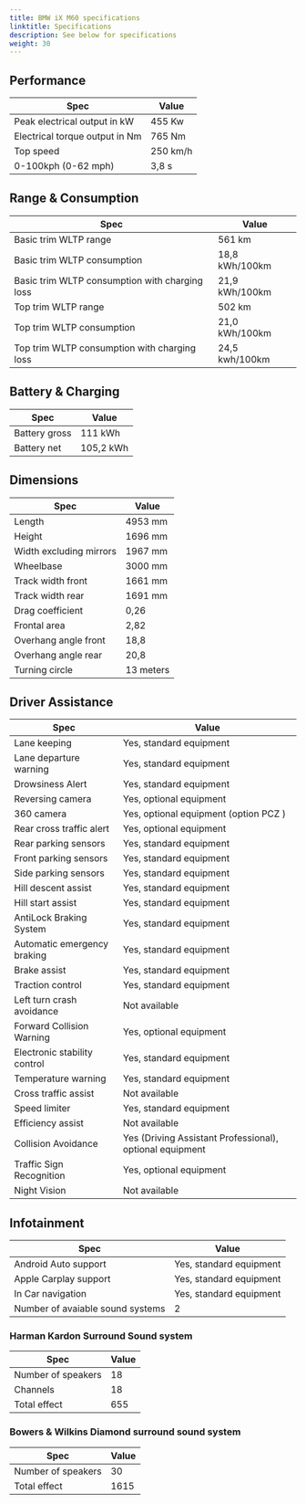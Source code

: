 ```yaml
---
title: BMW iX M60 specifications
linktitle: Specifications
description: See below for specifications
weight: 30
---
```


## Performance
|Spec|Value|
|----|-----|
|Peak electrical output in kW|455 Kw|
|Electrical torque output in Nm|765 Nm|
|Top speed|250 km/h|
|0-100kph (0-62 mph)|3,8 s|



## Range & Consumption
|Spec|Value|
|----|-----|
|Basic trim WLTP range|561 km|
|Basic trim WLTP consumption|18,8 kWh/100km|
|Basic trim WLTP consumption with charging loss|21,9 kWh/100km|
|Top trim WLTP range|502 km|
|Top trim WLTP consumption|21,0 kWh/100km|
|Top trim WLTP consumption with charging loss|24,5 kwh/100km|



## Battery & Charging
|Spec|Value|
|----|-----|
|Battery gross|111 kWh|
|Battery net|105,2 kWh|



## Dimensions
|Spec|Value|
|----|-----|
|Length|4953 mm|
|Height|1696 mm|
|Width excluding mirrors|1967 mm|
|Wheelbase|3000 mm|
|Track width front|1661 mm|
|Track width rear|1691 mm|
|Drag coefficient|0,26|
|Frontal area|2,82|
|Overhang angle front|18,8|
|Overhang angle rear|20,8|
|Turning circle|13 meters|

## Driver Assistance
|Spec|Value|
|----|-----|
|Lane keeping|Yes, standard equipment|
|Lane departure warning|Yes, standard equipment|
|Drowsiness Alert|Yes, standard equipment|
|Reversing camera|Yes, optional equipment|
|360 camera|Yes, optional equipment (option PCZ )|
|Rear cross traffic alert|Yes, optional equipment|
|Rear parking sensors|Yes, standard equipment|
|Front parking sensors|Yes, standard equipment|
|Side parking sensors|Yes, standard equipment|
|Hill descent assist|Yes, standard equipment|
|Hill start assist|Yes, standard equipment|
|AntiLock Braking System|Yes, standard equipment|
|Automatic emergency braking|Yes, standard equipment|
|Brake assist|Yes, standard equipment|
|Traction control|Yes, standard equipment|
|Left turn crash avoidance|Not available|
|Forward Collision Warning|Yes, optional equipment|
|Electronic stability control|Yes, standard equipment|
|Temperature warning|Yes, standard equipment|
|Cross traffic assist|Not available|
|Speed limiter|Yes, standard equipment|
|Efficiency assist|Not available|
|Collision Avoidance|Yes (Driving Assistant Professional), optional equipment|
|Traffic Sign Recognition|Yes, optional equipment|
|Night Vision|Not available|

## Infotainment
|Spec|Value|
|----|-----|
|Android Auto support|Yes, standard equipment|
|Apple Carplay support|Yes, standard equipment|
|In Car navigation|Yes, standard equipment|
|Number of avaiable sound systems|2|

### Harman Kardon Surround Sound system
|Spec|Value|
|----|-----|
|Number of speakers|18|
|Channels|18|
|Total effect|655|

### Bowers & Wilkins Diamond surround sound system
|Spec|Value|
|----|-----|
|Number of speakers|30|
|Total effect|1615|
